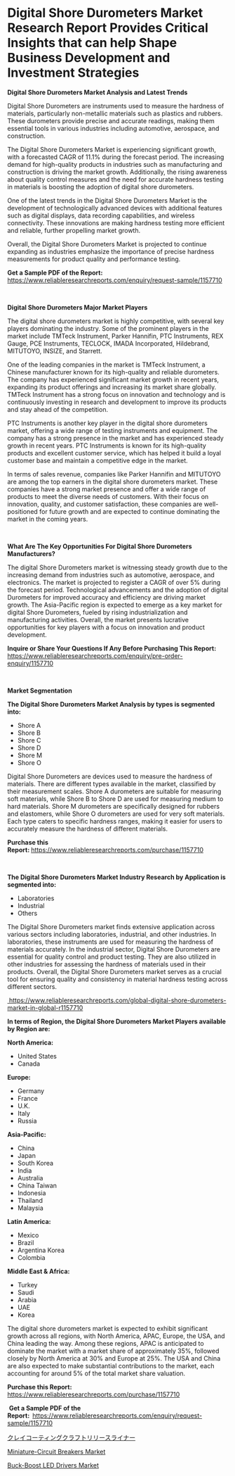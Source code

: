 <p><h1>Digital Shore Durometers Market Research Report Provides Critical Insights that can help Shape Business Development and Investment Strategies</h1></p><p><strong>Digital Shore Durometers Market Analysis and Latest Trends</strong></p>
<p><p>Digital Shore Durometers are instruments used to measure the hardness of materials, particularly non-metallic materials such as plastics and rubbers. These durometers provide precise and accurate readings, making them essential tools in various industries including automotive, aerospace, and construction.</p><p>The Digital Shore Durometers Market is experiencing significant growth, with a forecasted CAGR of 11.1% during the forecast period. The increasing demand for high-quality products in industries such as manufacturing and construction is driving the market growth. Additionally, the rising awareness about quality control measures and the need for accurate hardness testing in materials is boosting the adoption of digital shore durometers.</p><p>One of the latest trends in the Digital Shore Durometers Market is the development of technologically advanced devices with additional features such as digital displays, data recording capabilities, and wireless connectivity. These innovations are making hardness testing more efficient and reliable, further propelling market growth.</p><p>Overall, the Digital Shore Durometers Market is projected to continue expanding as industries emphasize the importance of precise hardness measurements for product quality and performance testing.</p></p>
<p><strong>Get a Sample PDF of the Report:&nbsp;</strong> <a href="https://www.reliableresearchreports.com/enquiry/request-sample/1157710">https://www.reliableresearchreports.com/enquiry/request-sample/1157710</a></p>
<p>&nbsp;</p>
<p><strong>Digital Shore Durometers Major Market Players</strong></p>
<p><p>The digital shore durometers market is highly competitive, with several key players dominating the industry. Some of the prominent players in the market include TMTeck Instrument, Parker Hannifin, PTC Instruments, REX Gauge, PCE Instruments, TECLOCK, IMADA Incorporated, Hildebrand, MITUTOYO, INSIZE, and Starrett.</p><p>One of the leading companies in the market is TMTeck Instrument, a Chinese manufacturer known for its high-quality and reliable durometers. The company has experienced significant market growth in recent years, expanding its product offerings and increasing its market share globally. TMTeck Instrument has a strong focus on innovation and technology and is continuously investing in research and development to improve its products and stay ahead of the competition.</p><p>PTC Instruments is another key player in the digital shore durometers market, offering a wide range of testing instruments and equipment. The company has a strong presence in the market and has experienced steady growth in recent years. PTC Instruments is known for its high-quality products and excellent customer service, which has helped it build a loyal customer base and maintain a competitive edge in the market.</p><p>In terms of sales revenue, companies like Parker Hannifin and MITUTOYO are among the top earners in the digital shore durometers market. These companies have a strong market presence and offer a wide range of products to meet the diverse needs of customers. With their focus on innovation, quality, and customer satisfaction, these companies are well-positioned for future growth and are expected to continue dominating the market in the coming years.</p></p>
<p>&nbsp;</p>
<p><strong>What Are The Key Opportunities For Digital Shore Durometers Manufacturers?</strong></p>
<p><p>The digital Shore Durometers market is witnessing steady growth due to the increasing demand from industries such as automotive, aerospace, and electronics. The market is projected to register a CAGR of over 5% during the forecast period. Technological advancements and the adoption of digital Durometers for improved accuracy and efficiency are driving market growth. The Asia-Pacific region is expected to emerge as a key market for digital Shore Durometers, fueled by rising industrialization and manufacturing activities. Overall, the market presents lucrative opportunities for key players with a focus on innovation and product development.</p></p>
<p><strong>Inquire or Share Your Questions If Any Before Purchasing This Report:</strong> <a href="https://www.reliableresearchreports.com/enquiry/pre-order-enquiry/1157710">https://www.reliableresearchreports.com/enquiry/pre-order-enquiry/1157710</a></p>
<p>&nbsp;</p>
<p><strong>Market Segmentation</strong></p>
<p><strong>The Digital Shore Durometers Market Analysis by types is segmented into:</strong></p>
<p><ul><li>Shore A</li><li>Shore B</li><li>Shore C</li><li>Shore D</li><li>Shore M</li><li>Shore O</li></ul></p>
<p><p>Digital Shore Durometers are devices used to measure the hardness of materials. There are different types available in the market, classified by their measurement scales. Shore A durometers are suitable for measuring soft materials, while Shore B to Shore D are used for measuring medium to hard materials. Shore M durometers are specifically designed for rubbers and elastomers, while Shore O durometers are used for very soft materials. Each type caters to specific hardness ranges, making it easier for users to accurately measure the hardness of different materials.</p></p>
<p><strong>Purchase this Report:&nbsp;</strong><a href="https://www.reliableresearchreports.com/purchase/1157710">https://www.reliableresearchreports.com/purchase/1157710</a></p>
<p>&nbsp;</p>
<p><strong>The Digital Shore Durometers Market Industry Research by Application is segmented into:</strong></p>
<p><ul><li>Laboratories</li><li>Industrial</li><li>Others</li></ul></p>
<p><p>The Digital Shore Durometers market finds extensive application across various sectors including laboratories, industrial, and other industries. In laboratories, these instruments are used for measuring the hardness of materials accurately. In the industrial sector, Digital Shore Durometers are essential for quality control and product testing. They are also utilized in other industries for assessing the hardness of materials used in their products. Overall, the Digital Shore Durometers market serves as a crucial tool for ensuring quality and consistency in material hardness testing across different sectors.</p></p>
<p><a href="https://www.reliableresearchreports.com/global-digital-shore-durometers-market-in-global-r1157710">&nbsp;https://www.reliableresearchreports.com/global-digital-shore-durometers-market-in-global-r1157710</a></p>
<p><strong>In terms of Region, the Digital Shore Durometers Market Players available by Region are:</strong></p>
<p>
    <p> <strong> North America: </strong>
        <ul>
            <li>United States</li>
            <li>Canada</li>
        </ul>
        </p> 
    <p> <strong> Europe: </strong>
        <ul>
            <li>Germany</li>
            <li>France</li>
            <li>U.K.</li>
            <li>Italy</li>
            <li>Russia</li>
        </ul>
        </p> 
    <p> <strong> Asia-Pacific: </strong>
        <ul>
            <li>China</li>
            <li>Japan</li>
            <li>South Korea</li>
            <li>India</li>
            <li>Australia</li>
            <li>China Taiwan</li>
            <li>Indonesia</li>
            <li>Thailand</li>
            <li>Malaysia</li>
        </ul>
        </p> 
    <p> <strong> Latin America: </strong>
        <ul>
            <li>Mexico</li>
            <li>Brazil</li>
            <li>Argentina Korea</li>
            <li>Colombia</li>
        </ul>
        </p> 
    <p> <strong> Middle East & Africa: </strong>
        <ul>
            <li>Turkey</li>
            <li>Saudi</li>
            <li>Arabia</li>
            <li>UAE</li>
            <li>Korea</li>
        </ul>
    </p>
    </p>
<p><p>The digital shore durometers market is expected to exhibit significant growth across all regions, with North America, APAC, Europe, the USA, and China leading the way. Among these regions, APAC is anticipated to dominate the market with a market share of approximately 35%, followed closely by North America at 30% and Europe at 25%. The USA and China are also expected to make substantial contributions to the market, each accounting for around 5% of the total market share valuation.</p></p>
<p><strong>Purchase this Report: </strong><a href="https://www.reliableresearchreports.com/purchase/1157710">https://www.reliableresearchreports.com/purchase/1157710</a></p>
<p>&nbsp;<strong>Get a Sample PDF of the Report:&nbsp;&nbsp;</strong><a href="https://www.reliableresearchreports.com/enquiry/request-sample/1157710">https://www.reliableresearchreports.com/enquiry/request-sample/1157710</a></p>
<p><strong></strong></p>
<p><p><a href="https://github.com/TysonKub/Market-Research-Report-List-1/blob/main/8442116161387.md">クレイコーティングクラフトリリースライナー</a></p><p><a href="https://www.linkedin.com/pulse/global-miniature-circuit-breakers-industry-types-applications-fa8ff">Miniature-Circuit Breakers Market</a></p><p><a href="https://www.linkedin.com/pulse/global-buck-boost-led-drivers-market-size-expected-experience-npqgf">Buck-Boost LED Drivers Market</a></p></p>
